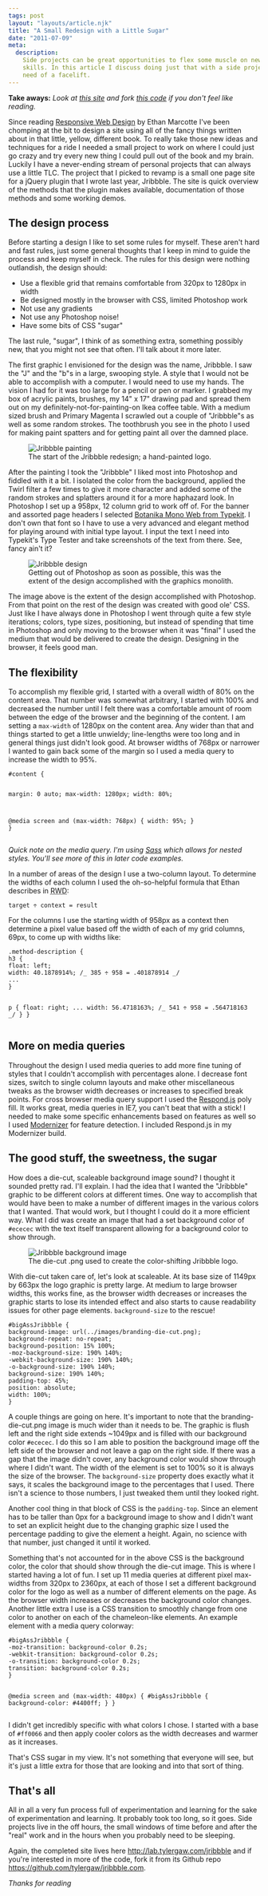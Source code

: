 ```yaml
---
tags: post
layout: "layouts/article.njk"
title: "A Small Redesign with a Little Sugar"
date: "2011-07-09"
meta:
  description:
    Side projects can be great opportunities to flex some muscle on new
    skills. In this article I discuss doing just that with a side project in
    need of a facelift.
---
```


<p>
  <b>Take aways:</b> <em>Look at <a href="https://lab.tylergaw.com/jribbble/">this site</a> and fork <a href="https://github.com/tylergaw/jribbble.com">this code</a> if you don't feel like reading.</em>
</p>
<p class="entry-intro">
  Since reading <a href="http://www.abookapart.com/products/responsive-web-design">Responsive Web Design</a> by Ethan Marcotte I've been chomping at the bit to design a site using all of the fancy things written about in that little, yellow, different book. To really take those new ideas and techniques for a ride I needed a small project to work on where I could just go crazy and try every new thing I could pull out of the book and my brain. Luckily I have a never-ending stream of personal projects that can always use a little TLC. The project that I picked to revamp is a small one page site for a jQuery plugin that I wrote last year, Jribbble. The site is quick overview of the methods that the plugin makes available, documentation of those methods and some working demos.
</p>
<h2>The design process</h2>
<p>
  Before starting a design I like to set some rules for myself. These aren't hard and fast rules, just some general thoughts that I keep in mind to guide the process and keep myself in check. The rules for this design were nothing outlandish, the design should:
</p>
<ul>
  <li>Use a flexible grid that remains comfortable from 320px to 1280px in width</li>
  <li>Be designed mostly in the browser with CSS, limited Photoshop work</li>
  <li>Not use any gradients</li>
  <li>Not use any Photoshop noise!</li>
  <li>Have some bits of CSS "sugar"</li>
</ul>
<p>
  The last rule, "sugar", I think of as something extra, something possibly new, that you might not see that often. I'll talk about it more later.
</p>
<p>
  The first graphic I envisioned for the design was the name, Jribbble. I saw the "J" and the "b"s in a large, swooping style. A style that I would not be able to accomplish with a computer. I would need to use my hands. The vision I had for it was too large for a pencil or pen or marker. I grabbed my box of acrylic paints, brushes, my 14" x 17" drawing pad and spread them out on my definitely-not-for-painting-on Ikea coffee table. With a medium sized brush and Primary Magenta I scrawled out a couple of "Jribbble"s as well as some random strokes. The toothbrush you see in the photo I used for making paint spatters and for getting paint all over the damned place.
</p>
<figure>
  <img src='https://tylergaw.com/articles/assets/post_image_jribbble_painting.jpg' alt='Jribbble painting'>
  <figcaption>The start of the Jribbble redesign; a hand-painted logo.</figcaption>
</figure>
<p>
  After the painting I took the "Jribbble" I liked most into Photoshop and fiddled with it a bit. I isolated the color from the background, applied the Twirl filter a few times to give it more character and added some of the random strokes and splatters around it for a more haphazard look. In Photoshop I set up a 958px, 12 column grid to work off of. For the banner and assorted page headers I selected <a href="http://typekit.com/fonts/botanika-mono-web">Botanika Mono Web from Typekit</a>. I don't own that font so I have to use a very advanced and elegant method for playing around with initial type layout. I input the text I need into Typekit's Type Tester and take screenshots of the text from there. See, fancy ain't it?
</p>
<figure>
  <img src='https://tylergaw.com/articles/assets/post_image_jribbble_design.jpg' alt='Jribbble design'>
  <figcaption>Getting out of Photoshop as soon as possible, this was the extent of the design accomplished with the graphics monolith.</figcaption>
</figure>
<p>
  The image above is the extent of the design accomplished with Photoshop. From that point on the rest of the design was created with good ole' CSS. Just like I have always done in Photoshop I went through quite a few style iterations; colors, type sizes, positioning, but instead of spending that time in Photoshop and only moving to the browser when it was "final" I used the medium that would be delivered to create the design. Designing in the browser, it feels good man.
</p>
<h2>The flexibility</h2>
            <p>
            	To accomplish my flexible grid, I started with a overall width of 80% on the content area. That number was somewhat arbitrary, I started with 100% and decreased the number until I felt there was a comfortable amount of room between the edge of the browser and the beginning of the content. I am setting a <code>max-width</code> of 1280px on the content area. Any wider than that and things started to get a little unwieldy; line-lengths were too long and in general things just didn't look good. At browser widths of 768px or narrower I wanted to gain back some of the margin so I used a media query to increase the width to 95%.
            </p>
            <pre><code class="language-scss">#content {

margin: 0 auto;
max-width: 1280px;
width: 80%;

@media screen and (max-width: 768px) {
width: 95%;
}
}</code></pre>

<p>
<em>Quick note on the media query. I'm using <a href="http://sass-lang.com/">Sass</a> which allows for nested styles. You'll see more of this in later code examples.</em>
</p>
<p>
In a number of areas of the design I use a two-column layout. To determine the widths of each column I used the oh-so-helpful formula that Ethan describes in <abbr title="Responsive Web Design">RWD</abbr>: <br>
</p>
<pre><code class="language-clike">target &divide; context = result</code></pre>
<p>
For the columns I use the starting width of 958px as a context then determine a pixel value based off the width of each of my grid columns, 69px, to come up with widths like:
</p>
<pre><code class="language-scss">.method-description {
h3 {
float: left;
width: 40.1878914%; /_ 385 &divide; 958 = .401878914 _/
...
}

p {
float: right;
...
width: 56.4718163%; /_ 541 &divide; 958 = .564718163 _/
}
}</code></pre>

<h2>More on media queries</h2>
<p>
Throughout the design I used media queries to add more fine tuning of styles that I couldn't accomplish with percentages alone. I decrease font sizes, switch to single column layouts and make other miscellaneous tweaks as the browser width decreases or increases to specified break points. For cross browser media query support I used the <a href="https://github.com/scottjehl/Respond">Respond.js</a> poly fill. It works great, media queries in IE7, you can't beat that with a stick! I needed to make some specific enhancements based on features as well so I used <a href="http://www.modernizr.com/">Modernizer</a> for feature detection. I included Respond.js in my Modernizer build.
</p>
<h2>The good stuff, the sweetness, the sugar</h2>
<p>
How does a die-cut, scaleable background image sound? I thought it sounded pretty rad. I'll explain. I had the idea that I wanted the "Jribbble" graphic to be different colors at different times. One way to accomplish that would have been to make a number of different images in the various colors that I wanted. That would work, but I thought I could do it a more efficient way. What I did was create an image that had a set background color of <code>#ececec</code> with the text itself transparent allowing for a background color to show through.
</p>
<figure>
<img src='https://tylergaw.com/articles/assets/post_image_jribbble_transparent.jpg' alt='Jribbble background image'>
<figcaption>
The die-cut .png used to create the color-shifting Jribbble logo.
</figcaption>
</figure>
<p>
With die-cut taken care of, let's look at scaleable. At its base size of 1149px by 663px the logo graphic is pretty large. At medium to large browser widths, this works fine, as the browser width decreases or increases the graphic starts to lose its intended effect and also starts to cause readability issues for other page elements. <code>background-size</code> to the rescue!
</p>
<pre><code class="language-scss">#bigAssJribbble {
background-image: url(../images/branding-die-cut.png);
background-repeat: no-repeat;
background-position: 15% 100%;
-moz-background-size: 190% 140%;
-webkit-background-size: 190% 140%;
-o-background-size: 190% 140%;
background-size: 190% 140%;
padding-top: 45%;
position: absolute;
width: 100%;
}</code></pre>
<p>
A couple things are going on here. It's important to note that the branding-die-cut.png image is much wider than it needs to be. The graphic is flush left and the right side extends ~1049px and is filled with our background color <code>#ececec</code>. I do this so I am able to position the background image off the left side of the browser and not leave a gap on the right side. If there was a gap that the image didn't cover, any background color would show through where I didn't want. The width of the element is set to 100% so it is always the size of the browser. The <code>background-size</code> property does exactly what it says, it scales the background image to the percentages that I used. There isn't a science to those numbers, I just tweaked them until they looked right.
</p>
<p>
Another cool thing in that block of CSS is the <code>padding-top</code>. Since an element has to be taller than 0px for a background image to show and I didn't want to set an explicit height due to the changing graphic size I used the percentage padding to give the element a height. Again, no science with that number, just changed it until it worked.
</p>
<p>
Something that's not accounted for in the above CSS is the background color, the color that should show through the die-cut image. This is where I started having a lot of fun. I set up 11 media queries at different pixel max-widths from 320px to 2360px, at each of those I set a different background color for the logo as well as a number of different elements on the page. As the browser width increases or decreases the background color changes. Another little extra I use is a CSS transition to smoothly change from one color to another on each of the chameleon-like elements. An example element with a media query colorway:
</p>
<pre><code class="language-scss">#bigAssJribbble {
-moz-transition: background-color 0.2s;
-webkit-transition: background-color 0.2s;
-o-transition: background-color 0.2s;
transition: background-color 0.2s;
}

@media screen and (max-width: 480px) {
#bigAssJribbble {
background-color: #4400ff;
}
}</code></pre>

<p>
I didn't get incredibly specific with what colors I chose. I started with a base of <code>#ff0066</code> and then apply cooler colors as the width decreases and warmer as it increases.
</p>
<p>
That's CSS sugar in my view. It's not something that everyone will see, but it's just a little extra for those that are looking and into that sort of thing.
</p>
<h2>That's all</h2>
<p>
All in all a very fun process full of experimentation and learning for the sake of experimentation and learning. It probably took too long, so it goes. Side projects live in the off hours, the small windows of time before and after the "real" work and in the hours when you probably need to be sleeping.
</p>
<p>
Again, the completed site lives here <a href="http://lab.tylergaw.com/jribbble">http://lab.tylergaw.com/jribbble</a> and if you're interested in more of the code, fork it from its Github repo <a href="https://github.com/tylergaw/jribbble.com">https://github.com/tylergaw/jribbble.com</a>.
</p>
<p>
<i>Thanks for reading</i>
</p>
